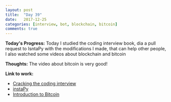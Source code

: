 ```yaml
---
layout: post
title:  "Day 39"
date:   2017-12-25
categories: [interview, bot, blockchain, bitcoin]
comments: true
---
```

**Today's Progress:** Today I studied the coding interview book, dia a pull request to IsntaPy with the modifications I made, that can help other people, I also watched some videos about blockchain and bitcoin

**Thoughts:** The video about bitcoin is very good!

**Link to work:**
* [Cracking the coding interview](http://www.crackingthecodinginterview.com/)
* [instaPy](https://github.com/timgrossmann/InstaPy)
* [Introduction to Bitcoin](https://www.youtube.com/watch?v=l1si5ZWLgy0)
